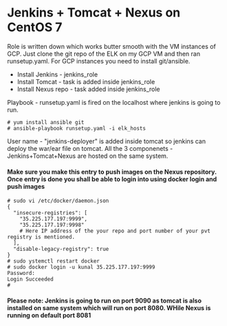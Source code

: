 # Jenkins + Tomcat + Nexus on CentOS 7 
Role is written down which works butter smooth with the VM instances of GCP. Just clone the git repo of the ELK on my GCP VM and then ran runsetup.yaml. For GCP instances you need to install git/ansible.

* Install Jenkins - jenkins_role
* Install Tomcat - task is added inside jenkins_role
* Install Nexus repo - task added inside jenkins_role

Playbook - runsetup.yaml is fired on the localhost where jenkins is going to run.
```
# yum install ansible git 
# ansible-playbook runsetup.yaml -i elk_hosts
```
User name - "jenkins-deployer" is added inside tomcat so jenkins can deploy the war/ear file on tomcat. 
All the 3 componenets - Jenkins+Tomcat+Nexus are hosted on the same system. 

#### Make sure you make this entry to push images on the Nexus repository. Once entry is done you shall be able to login into using docker login and push images 
```
# sudo vi /etc/docker/daemon.json
{
  "insecure-registries": [
    "35.225.177.197:9999",
    "35.225.177.197:9998"            
    # Here IP address of the your repo and port number of your pvt registry is mentioned. 
  ],
  "disable-legacy-registry": true
}
# sudo ystemctl restart docker
# sudo docker login -u kunal 35.225.177.197:9999
Password: 
Login Succeeded
#
```

#### Please note: Jenkins is going to run on port 9090 as tomcat is also installed on same system which will run on port 8080. WHile Nexus is running on default port 8081 

